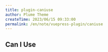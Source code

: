 ```yaml
---
title: plugin-caniuse
author: Plume Theme
createTime: 2023/06/15 09:33:00
permalink: /en/note/vuepress-plugin/caniuse
---
```


## Can I Use
